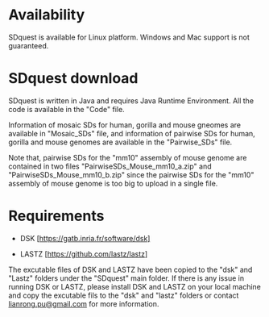 # Availability
SDquest is available for Linux platform. Windows and Mac support is not guaranteed.

# SDquest download
SDquest is written in Java and requires Java Runtime Environment. All the code is available in the "Code" file. 

Information of mosaic SDs for human, gorilla and mouse gneomes are available in "Mosaic_SDs" file, and information of pairwise SDs for human, gorilla and mouse genomes are available in the "Pairwise_SDs" file. 

Note that, pairwise SDs for the "mm10" assembly of mouse genome are contained in two files "PairwiseSDs_Mouse_mm10_a.zip" and "PairwiseSDs_Mouse_mm10_b.zip" since the pairwise SDs for the "mm10" assembly of mouse genome is too big to upload in a single file.

# Requirements

  -  DSK [https://gatb.inria.fr/software/dsk]
  
  -  LASTZ [https://github.com/lastz/lastz]

The excutable files of DSK and LASTZ have been copied to the "dsk" and "Lastz" folders under the "SDquest" main folder. If there is any issue in running DSK or LASTZ, please install DSK and LASTZ on your local machine and copy the excutable fils to the "dsk" and "lastz" folders or contact lianrong.pu@gmail.com for more information.
 
